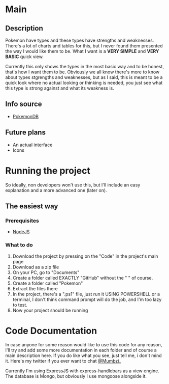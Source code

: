 # Main
## Description
Pokemon have types and these types have strengths and weaknesses.
There's a lot of charts and tables for this, but I never found them presented the way I would like them to be. What I want is a **VERY SIMPLE** and **VERY BASIC** quick view.

Currently this only shows the types in the most basic way and to be honest, that's how I want them to be. Obviously we all know there's more to know about types stgrengths and weaknesses, but as I said, this is meant to be a quick look where no actual looking or thinking is needed, you just see what this type is strong against and what its weakness is.

## Info source
- [PokemonDB](https://pokemondb.net/type)

## Future plans
- An actual interface
- Icons

# Running the project
So ideally, non developers won't use this, but I'll include an easy explanation and a more advanced one (later on).
## The easiest way
### Prerequisites
- [NodeJS](https://nodejs.org/en/download/)

### What to do
1. Download the project by pressing on the "Code" in the project's main page
2. Download as a zip file
3. On your PC, go to "Documents"
4. Create a folder called EXACTLY "GitHub" without the " " of course.
5. Create a folder called "Pokemon"
6. Extract the files there
7. In the project, there's a ".ps1" file, just run it USING POWERSHELL or a terminal, I don't think command prompt will do the job, and I'm too lazy to test.
8. Now your project should be running


# Code Documentation
In case anyone for some reason would like to use this code for any reason, I'll try and add some more documentation in each folder and of course a main description here. If you do like what you see, just tell me, i don't mind it. Here's my twitter if you ever want to chat [@Mumbzi_](https://twitter.com/Mumbzi_)

Currently I'm using ExpressJS with express-handlebars as a view engine. The database is Mongo, but obviously I use mongoose alongside it.


